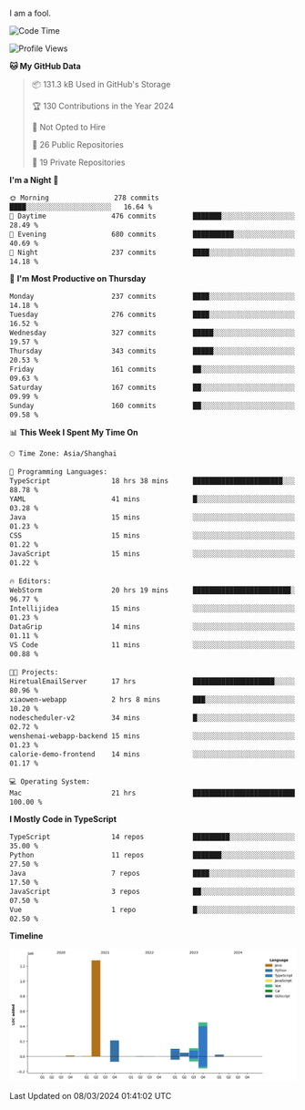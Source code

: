I am a fool.

<!--START_SECTION:waka-->
![Code Time](http://img.shields.io/badge/Code%20Time-1%2C249%20hrs%2038%20mins-blue)

![Profile Views](http://img.shields.io/badge/Profile%20Views-2-blue)

**🐱 My GitHub Data** 

> 📦 131.3 kB Used in GitHub's Storage 
 > 
> 🏆 130 Contributions in the Year 2024
 > 
> 🚫 Not Opted to Hire
 > 
> 📜 26 Public Repositories 
 > 
> 🔑 19 Private Repositories 
 > 
**I'm a Night 🦉** 

```text
🌞 Morning                278 commits         ████░░░░░░░░░░░░░░░░░░░░░   16.64 % 
🌆 Daytime                476 commits         ███████░░░░░░░░░░░░░░░░░░   28.49 % 
🌃 Evening                680 commits         ██████████░░░░░░░░░░░░░░░   40.69 % 
🌙 Night                  237 commits         ████░░░░░░░░░░░░░░░░░░░░░   14.18 % 
```
📅 **I'm Most Productive on Thursday** 

```text
Monday                   237 commits         ████░░░░░░░░░░░░░░░░░░░░░   14.18 % 
Tuesday                  276 commits         ████░░░░░░░░░░░░░░░░░░░░░   16.52 % 
Wednesday                327 commits         █████░░░░░░░░░░░░░░░░░░░░   19.57 % 
Thursday                 343 commits         █████░░░░░░░░░░░░░░░░░░░░   20.53 % 
Friday                   161 commits         ██░░░░░░░░░░░░░░░░░░░░░░░   09.63 % 
Saturday                 167 commits         ██░░░░░░░░░░░░░░░░░░░░░░░   09.99 % 
Sunday                   160 commits         ██░░░░░░░░░░░░░░░░░░░░░░░   09.58 % 
```


📊 **This Week I Spent My Time On** 

```text
🕑︎ Time Zone: Asia/Shanghai

💬 Programming Languages: 
TypeScript               18 hrs 38 mins      ██████████████████████░░░   88.78 % 
YAML                     41 mins             █░░░░░░░░░░░░░░░░░░░░░░░░   03.28 % 
Java                     15 mins             ░░░░░░░░░░░░░░░░░░░░░░░░░   01.23 % 
CSS                      15 mins             ░░░░░░░░░░░░░░░░░░░░░░░░░   01.22 % 
JavaScript               15 mins             ░░░░░░░░░░░░░░░░░░░░░░░░░   01.22 % 

🔥 Editors: 
WebStorm                 20 hrs 19 mins      ████████████████████████░   96.77 % 
Intellijidea             15 mins             ░░░░░░░░░░░░░░░░░░░░░░░░░   01.23 % 
DataGrip                 14 mins             ░░░░░░░░░░░░░░░░░░░░░░░░░   01.11 % 
VS Code                  11 mins             ░░░░░░░░░░░░░░░░░░░░░░░░░   00.88 % 

🐱‍💻 Projects: 
HiretualEmailServer      17 hrs              ████████████████████░░░░░   80.96 % 
xiaowen-webapp           2 hrs 8 mins        ███░░░░░░░░░░░░░░░░░░░░░░   10.20 % 
nodescheduler-v2         34 mins             █░░░░░░░░░░░░░░░░░░░░░░░░   02.72 % 
wenshenai-webapp-backend 15 mins             ░░░░░░░░░░░░░░░░░░░░░░░░░   01.23 % 
calorie-demo-frontend    14 mins             ░░░░░░░░░░░░░░░░░░░░░░░░░   01.17 % 

💻 Operating System: 
Mac                      21 hrs              █████████████████████████   100.00 % 
```

**I Mostly Code in TypeScript** 

```text
TypeScript               14 repos            █████████░░░░░░░░░░░░░░░░   35.00 % 
Python                   11 repos            ███████░░░░░░░░░░░░░░░░░░   27.50 % 
Java                     7 repos             ████░░░░░░░░░░░░░░░░░░░░░   17.50 % 
JavaScript               3 repos             ██░░░░░░░░░░░░░░░░░░░░░░░   07.50 % 
Vue                      1 repo              █░░░░░░░░░░░░░░░░░░░░░░░░   02.50 % 
```



**Timeline**

![Lines of Code chart](https://raw.githubusercontent.com/VeejaLiu/VeejaLiu/master/assets/bar_graph.png)


 Last Updated on 08/03/2024 01:41:02 UTC
<!--END_SECTION:waka-->
